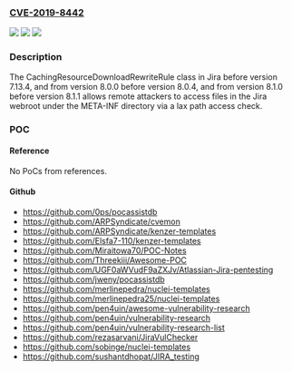 ### [CVE-2019-8442](https://cve.mitre.org/cgi-bin/cvename.cgi?name=CVE-2019-8442)
![](https://img.shields.io/static/v1?label=Product&message=Jira&color=blue)
![](https://img.shields.io/static/v1?label=Version&message=%3C%207.13.4%20&color=brighgreen)
![](https://img.shields.io/static/v1?label=Vulnerability&message=Information%20Exposure&color=brighgreen)

### Description

The CachingResourceDownloadRewriteRule class in Jira before version 7.13.4, and from version 8.0.0 before version 8.0.4, and from version 8.1.0 before version 8.1.1 allows remote attackers to access files in the Jira webroot under the META-INF directory via a lax path access check.

### POC

#### Reference
No PoCs from references.

#### Github
- https://github.com/0ps/pocassistdb
- https://github.com/ARPSyndicate/cvemon
- https://github.com/ARPSyndicate/kenzer-templates
- https://github.com/Elsfa7-110/kenzer-templates
- https://github.com/Miraitowa70/POC-Notes
- https://github.com/Threekiii/Awesome-POC
- https://github.com/UGF0aWVudF9aZXJv/Atlassian-Jira-pentesting
- https://github.com/jweny/pocassistdb
- https://github.com/merlinepedra/nuclei-templates
- https://github.com/merlinepedra25/nuclei-templates
- https://github.com/pen4uin/awesome-vulnerability-research
- https://github.com/pen4uin/vulnerability-research
- https://github.com/pen4uin/vulnerability-research-list
- https://github.com/rezasarvani/JiraVulChecker
- https://github.com/sobinge/nuclei-templates
- https://github.com/sushantdhopat/JIRA_testing

